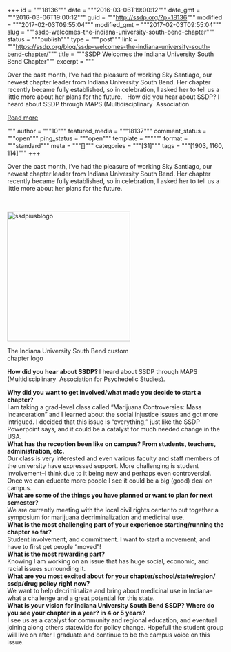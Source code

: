 +++
id = """18136"""
date = """2016-03-06T19:00:12"""
date_gmt = """2016-03-06T19:00:12"""
guid = """http://ssdp.org/?p=18136"""
modified = """2017-02-03T09:55:04"""
modified_gmt = """2017-02-03T09:55:04"""
slug = """ssdp-welcomes-the-indiana-university-south-bend-chapter"""
status = """publish"""
type = """post"""
link = """https://ssdp.org/blog/ssdp-welcomes-the-indiana-university-south-bend-chapter/"""
title = """SSDP Welcomes the Indiana University South Bend Chapter"""
excerpt = """<p>Over the past month, I&#8217;ve had the pleasure of working Sky Santiago, our newest chapter leader from Indiana University South Bend. Her chapter recently became fully established, so in celebration, I asked her to tell us a little more about her plans for the future. &nbsp; How did you hear about SSDP? I heard about SSDP through MAPS (Multidisciplinary  Association</p>
<div class="h10"></div>
<p><a class="more-link2 flat" href="https://ssdp.org/blog/ssdp-welcomes-the-indiana-university-south-bend-chapter/">Read more</a></p>
"""
author = """10"""
featured_media = """18137"""
comment_status = """open"""
ping_status = """open"""
template = """"""
format = """standard"""
meta = """[]"""
categories = """[31]"""
tags = """[1903, 1160, 114]"""
+++
<div dir="ltr">
<div dir="ltr">
<div dir="ltr">
<div>

Over the past month, I&#8217;ve had the pleasure of working Sky Santiago, our newest chapter leader from Indiana University South Bend. Her chapter recently became fully established, so in celebration, I asked her to tell us a little more about her plans for the future.

&nbsp;

<div id="attachment_18137" style="width: 295px" class="wp-caption alignleft"><a href="http://ssdp.org/assets/ssdpiusblogo.jpg" rel="attachment wp-att-18137"><img class="wp-image-18137 size-medium" src="http://ssdp.org/assets/ssdpiusblogo-285x300.jpg" alt="ssdpiusblogo" width="285" height="300" /></a><p class="wp-caption-text">The Indiana University South Bend custom chapter logo</p></div>

<strong>

How did you hear about SSDP?</strong><strong>
</strong>I heard about SSDP through MAPS (Multidisciplinary  Association for Psychedelic Studies).

</div>
</div>
</div>
</div>
<div><strong>Why did you want to get involved/what made you decide to start a chapter?</strong></div>
<div>I am taking a grad-level class called &#8220;Marijuana Controversies: Mass Incarceration&#8221; and I learned about the social injustice issues and got more intrigued. I decided that this issue is &#8220;everything,&#8221; just like the SSDP Powerpoint says, and it could be a catalyst for much needed change in the USA.</div>
<div></div>
<div><strong>What has the reception been like on campus? From students, teachers, administration, etc.</strong></div>
<div>Our class is very interested and even various faculty and staff members of the university have expressed support. More challenging is student involvement&#8211;I think due to it being new and perhaps even controversial. Once we can educate more people I see it could be a big (good) deal on campus.</div>
<div></div>
<div><strong>What are some of the things you have planned or want to plan for next semester?</strong></div>
<div>We are currently meeting with the local civil rights center to put together a symposium for marijuana decriminalization and medicinal use.</div>
<div></div>
<div><strong>What is the most challenging part of your experience starting/running the chapter so far?</strong><strong> </strong></div>
<div>Student involvement, and commitment. I want to start a movement, and have to first get people &#8220;moved&#8221;!</div>
<div></div>
<div><strong>What is the most rewarding part?</strong></div>
<div>Knowing I am working on an issue that has huge social, economic, and racial issues surrounding it.</div>
<div></div>
<div><strong>What are you most excited about for your chapter/school/state/region/<wbr />ssdp/drug policy right now?</strong></div>
<div>We want to help decriminalize and bring about medicinal use in Indiana&#8211;what a challenge and a great potential for this state.</div>
<div></div>
<div><strong>What is your vision for Indiana University South Bend SSDP? Where do you see your chapter in a year? in 4 or 5 years?</strong></div>
<div>I see us as a catalyst for community and regional education, and eventual joining along others statewide for policy change. Hopefull the student group will live on after I graduate and continue to be the campus voice on this issue.</div>
<div class="yj6qo ajU"></div>
